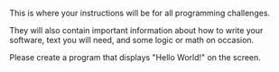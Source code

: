 This is where your instructions will be for all programming challenges.

They will also contain important information about how to write your
software, text you will need, and some logic or math on occasion.

Please create a program that displays "Hello World!" on the screen.
